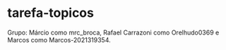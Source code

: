 # tarefa-topicos

Grupo: Márcio como mrc_broca, Rafael Carrazoni como Orelhudo0369 e Marcos como Marcos-2021319354.
